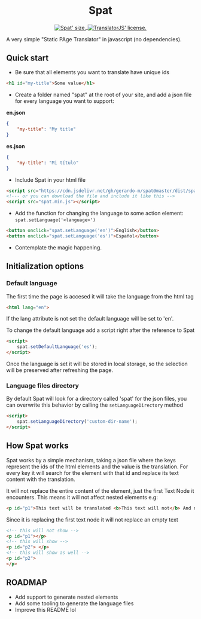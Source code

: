 <p align="center">
    <h1 align="center">Spat</h1>
    <p align="center">
      <a href="https://raw.githubusercontent.com/EOussama/translatorjs/master/dist/translator.min.js">
        <img align="center" src="https://img.shields.io/github/size/gerardo-m/spat/dist/spat.min.js" alt="Spat' size.">
      </a>
      <a href="https://raw.githubusercontent.com/EOussama/translatorjs/master/LICENSE">
        <img align="center" src="https://img.shields.io/github/license/EOussama/translatorjs.svg" alt="TranslatorJS' license.">
      </a>
    </p>
</p>



A very simple "Static PAge Translator" in javascript (no dependencies).

## Quick start

- Be sure that all elements you want to translate have unique ids
```html
<h1 id="my-title">Some value</h1>
```
- Create a folder named "spat" at the root of your site, and add a json file for every language you want to support:

**en.json**
```json
{
    "my-title": "My title"
}
```

**es.json**
```json
{
    "my-title": "Mi título"
}
```
- Include Spat in your html file
```html
<script src="https://cdn.jsdelivr.net/gh/gerardo-m/spat@master/dist/spat.min.js"></script>
<!--- or you can download the file and include it like this -->
<script src="spat.min.js"></script>
```
- Add the function for changing the language to some action element: `spat.setLanguage('<language>')`
```html
<button onclick="spat.setLanguage('en')">English</button>
<button onclick="spat.setLanguage('es')">Español</button>
```

- Contemplate the magic happening.

## Initialization options
### Default language
The first time the page is accesed it will take the language from the html tag
```html
<html lang="en">
```
If the lang attribute is not set the default language will be set to 'en'.

To change the default language add a script right after the reference to Spat
```html
<script>
    spat.setDefaultLanguage('es');
</script>
```

Once the language is set it will be stored in local storage, so the selection will be preserved after refreshing the page.

### Language files directory
By default Spat will look for a directory called 'spat' for the json files, you can overwrite this behavior by calling the `setLanguageDirectory` method
```html
<script>
    spat.setLanguageDirectory('custom-dir-name');
</script>
```

## How Spat works

Spat works by a simple mechanism, taking a json file where the keys represent the ids of the html elements and the value is the translation. For every key it will search for the element with that id and replace its text content with the translation.

It will not replace the entire content of the element, just the first Text Node it encounters. This means it will not affect nested elements e.g:
```html
<p id="p1">This text will be translated <b>This text will not</b> And neither this one</p>
```
Since it is replacing the first text node it will not replace an empty text
```html
<!-- this will not show -->
<p id="p1"></p>
<!-- this will show -->
<p id="p2"> </p>
<!-- this will show as well -->
<p id="p2">
</p>
```

## ROADMAP

- Add support to generate nested elements
- Add some tooling to generate the language files
- Improve this README lol